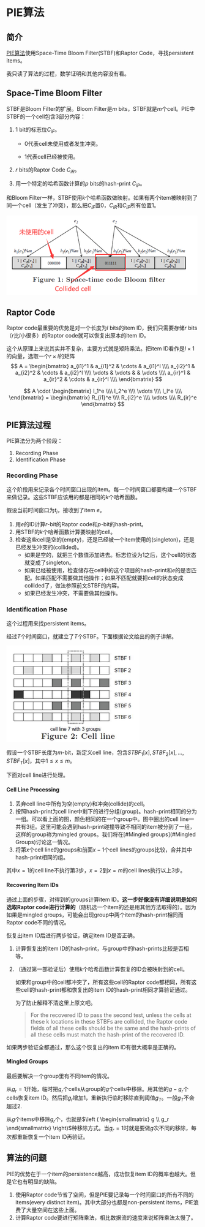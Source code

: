 # PIE算法


## 简介

[PIE算法](http://www.vldb.org/pvldb/vol10/p289-dai.pdf)使用Space-Time Bloom Filter(STBF)和Raptor Code，寻找persistent items。

我只读了算法的过程，数学证明和其他内容没有看。

## Space-Time Bloom Filter

STBF是Bloom Filter的扩展。Bloom Filter是$m$ bits，STBF就是$m$个cell。PIE中STBF的一个cell包含3部分内容：

1. 1 bit的标志位$C_{iF}$。

    - 0代表cell未使用或者发生冲突。

    - 1代表cell已经被使用。

2. $r$ bits的Raptor Code $C_{iR}$。

3. 用一个特定的哈希函数计算的$p$ bits的hash-print $C_{iP}$。

和Bloom Filter一样，STBF使用$k$个哈希函数做映射。如果有两个item被映射到了同一个cell（发生了冲突），那么把$C_{iF}$置0，$C_{iR}$和$C_{iP}$所有位置1。

<img src="Space-Time Bloom Filter.jpg" style="zoom:67%;" />

## Raptor Code

Raptor code最重要的优势是对一个长度为$l$ bits的item ID，我们只需要存储$r$ bits （$r$比$l$小很多）的Raptor code就可以恢复出原本的item ID。

这个从原理上来说其实并不复杂，主要方式就是矩阵乘法。把item ID看作是$l \times 1$的向量，选取一个$r \times l$的矩阵
$$
A =
\begin{bmatrix} a_{i1}^1 & a_{i1}^2 & \cdots & a_{i1}^l \\\\ a_{i2}^1 & a_{i2}^2 & \cdots & a_{i2}^l \\\\ \vdots & \vdots & & \vdots \\\\ a_{ir}^1 & a_{ir}^2 & \cdots & a_{ir}^l \\\\ \end{bmatrix}
$$

$$
A \cdot
\begin{bmatrix} I_1^e \\\\ I_2^e \\\\ \vdots \\\\ I_l^e \\\\ \end{bmatrix} = \begin{bmatrix} R_{i1}^e \\\\ R_{i2}^e \\\\ \vdots \\\\ R_{ir}^e \end{bmatrix}
$$



## PIE算法过程

PIE算法分为两个阶段：

1. Recording Phase
2. Identification Phase

### Recording Phase

这个阶段用来记录各个时间窗口出现的item。每一个时间窗口都要构建一个STBF来做记录。这些STBF应该用的都是相同的$k$个哈希函数。

假设当前时间窗口为$t_i$，接收到了item $e$。

1. 用$e$的ID计算$r$-bit的Raptor code和$p$-bit的hash-print。
2. 用STBF的$k$个哈希函数计算要映射的cell。
3. 检查这些cell是空的(empty)，还是已经被一个item使用的(singleton)，还是已经发生冲突的(collided)。
    - 如果是空的，就把三个数值添加进去。标志位设为1之后，这个cell的状态就变成了singleton。
    - 如果已经被使用，检查储存在cell中的这个项目的hash-print和$e$的是否匹配。如果匹配不需要做其他操作；如果不匹配就要把cell的状态变成collided了，做法参照前文STBF的内容。
    - 如果已经发生冲突，不需要做其他操作。

### Identification Phase

这个过程用来找persistent items。

经过$T$个时间窗口，就建立了$T$个STBF。下面根据论文给出的例子讲解。

<img src="Cell Line.jpg" style="zoom:80%;" />

假设一个STBF长度为$m$-bit，新定义cell line，包含$STBF_1[x], STBF_2[x], \dots , STBF_T[x]$，其中$1 \le x \le m$。

下面对cell line进行处理。

#### Cell Line Processing

1. 丢弃cell line中所有为空(empty)和冲突(collide)的cell。
2. 按照hash-print为cell line中剩下的进行分组(group)。hash-print相同的分为一组。可以看上面的图，颜色相同的在一个group中。图中圈出的cell line一共有3组。这里可能会遇到hash-print碰撞导致不相同的item被分到了一组，这样的group称为mingled groups。我们将在[#Mingled groups](#Mingled Groups)讨论这一情况。
3. 将第$x$个cell line的groups和前面$x-1$个cell lines的groups比较，合并其中hash-print相同的组。

其中$x=1$的cell line不执行第3步，$x=2$到$x=m$的cell lines执行以上3步。

#### Recovering Item IDs

通过上面的步骤，对得到的groups计算item ID。**这一步好像没有详细说明是如何选取Raptor code进行计算的**（随机选一个item的还是用其他方法取得的）。因为如果是mingled groups，可能会出现group中两个item的hash-print相同而Raptor code不同的情况。

恢复出item ID后进行两步验证，确定item ID是否正确。

1. 计算恢复出的item  ID的hash-print，与group中的hash-prints比较是否相等。

2. （通过第一部验证后）使用$k$个哈希函数计算恢复的ID会被映射到的cell。

    如果和group中的cell都冲突了，所有这些cell的Raptor code都相同，所有这些cell的hash-print都和恢复出的item ID的hash-print相同才算验证通过。

    为了防止解释不清这里上原文吧。

    > For the recovered ID to pass the second test, unless the cells at these k locations in these STBFs are collided, the Raptor code fields of all these cells should be the same and the hash-prints of all these cells must match the hash-print of the recovered ID.

如果两步验证全都通过，那么这个恢复出的item ID有很大概率是正确的。

#### Mingled Groups

最后要解决一个group里有不同item的情况。

从$g_r=1$开始，临时把$g_r$个cells从group的$g$个cells中移除。用其他的$g-g_r$个cells恢复item ID。然后把$g_r$增加1，重新执行临时移除直到阈值$g_T$。一般$g_T$不会超过2.

从$g$个items中移除$g_r$个，也就是$\left ( \begin{smallmatrix} g \\ g_r \end{smallmatrix} \right)$种移除方式。当$g_r=1$时就是要做$g$次不同的移除，每次都重新恢复一个item ID再验证。

## 算法的问题

PIE的优势在于一个item的persistence越高，成功恢复item ID的概率也越大。但是它也有明显的缺陷。

1. 使用Raptor code节省了空间，但是PIE要记录每一个时间窗口的所有不同的items(every distinct item)。其中大部分也都是non-persistent items，PIE浪费了大量空间在这些上面。
2. 计算Raptor code要进行矩阵乘法，相比数据流的速度来说矩阵乘法太慢了。
